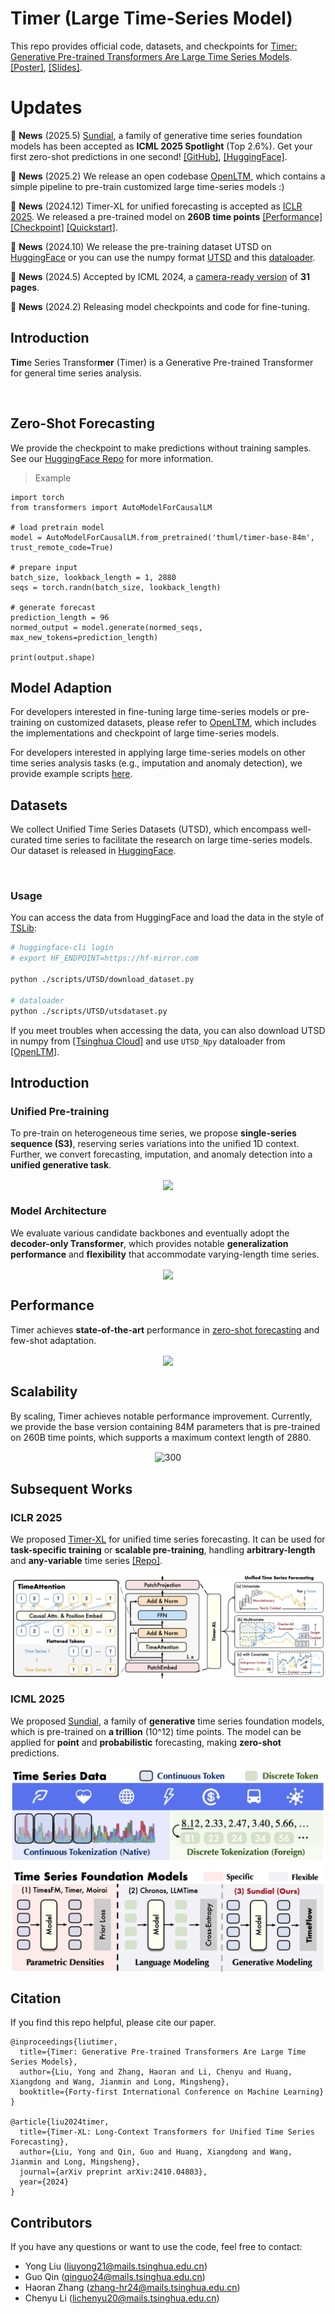 # Timer (Large Time-Series Model)

This repo provides official code, datasets, and checkpoints for [Timer: Generative Pre-trained Transformers Are Large Time Series Models](https://arxiv.org/abs/2402.02368). [[Poster]](https://cloud.tsinghua.edu.cn/f/91da8a3d06984f209461/), [[Slides]](https://cloud.tsinghua.edu.cn/f/b766629dbc584a4e8563/).

# Updates

:triangular_flag_on_post: **News** (2025.5) [Sundial](https://arxiv.org/abs/2502.00816), a family of generative time series foundation models has been accepted as **ICML 2025 Spotlight** (Top 2.6%). Get your first zero-shot predictions in one second! [[GitHub]](https://github.com/thuml/Sundial), [[HuggingFace]](https://huggingface.co/thuml/sundial-base-128m). 

:triangular_flag_on_post: **News** (2025.2) We release an open codebase [OpenLTM](https://github.com/thuml/OpenLTM), which contains a simple pipeline to pre-train customized large time-series models :)

:triangular_flag_on_post: **News** (2024.12) Timer-XL for unified forecasting is accepted as  [ICLR 2025](https://arxiv.org/abs/2410.04803). We released a pre-trained model on **260B time points** [[Performance]](./figures/zeroshot_result.png) [[Checkpoint]](https://huggingface.co/thuml/timer-base-84m) [[Quickstart]](./examples/quickstart_zero_shot.ipynb).

:triangular_flag_on_post: **News** (2024.10) We release the pre-training dataset UTSD on [HuggingFace](https://huggingface.co/datasets/thuml/UTSD) or you can use the numpy format [UTSD](https://cloud.tsinghua.edu.cn/f/93868e3a9fb144fe9719/) and this [dataloader](https://github.com/thuml/OpenLTM/blob/main/data_provider/data_loader.py).

:triangular_flag_on_post: **News** (2024.5) Accepted by ICML 2024, a [camera-ready version](https://arxiv.org/abs/2402.02368) of **31 pages**.

:triangular_flag_on_post: **News** (2024.2) Releasing model checkpoints and code for fine-tuning.

## Introduction

**Tim**e Series Transfor**mer** (Timer) is a Generative Pre-trained Transformer for general time series analysis.
<p align="center">
<img src="./figures/abilities.png" alt="" align=center />
</p>


## Zero-Shot Forecasting

We provide the checkpoint to make predictions without training samples. See our [HuggingFace Repo](https://huggingface.co/thuml/timer-base-84m) for more information.

> Example

```
import torch
from transformers import AutoModelForCausalLM

# load pretrain model
model = AutoModelForCausalLM.from_pretrained('thuml/timer-base-84m', trust_remote_code=True)

# prepare input
batch_size, lookback_length = 1, 2880
seqs = torch.randn(batch_size, lookback_length)

# generate forecast
prediction_length = 96
normed_output = model.generate(normed_seqs, max_new_tokens=prediction_length)

print(output.shape)
```

## Model Adaption

For developers interested in fine-tuning large time-series models or pre-training on customized datasets, please refer to [OpenLTM](https://github.com/thuml/OpenLTM), which includes the implementations and checkpoint of large time-series models.

For developers interested in applying large time-series models on other time series analysis tasks (e.g., imputation and anomaly detection), we provide example scripts [here](./scripts/README.md).

## Datasets

We collect Unified Time Series Datasets (UTSD), which encompass well-curated time series to facilitate the research on large time-series models. Our dataset is released in [HuggingFace](https://huggingface.co/datasets/thuml/UTSD).

<p align="center">
<img src="./figures/utsd.png" alt="" align=center />
</p>

###  Usage

You can access the data from HuggingFace and load the data in the style of [TSLib](https://github.com/thuml/Time-Series-Library):

```bash
# huggingface-cli login
# export HF_ENDPOINT=https://hf-mirror.com 

python ./scripts/UTSD/download_dataset.py

# dataloader
python ./scripts/UTSD/utsdataset.py
```

If you meet troubles when accessing the data, you can also download UTSD in numpy from [[Tsinghua Cloud]](https://cloud.tsinghua.edu.cn/f/93868e3a9fb144fe9719/) and use ```UTSD_Npy``` dataloader from [[OpenLTM]](https://github.com/thuml/OpenLTM/blob/main/data_provider/data_loader.py).


## Introduction

### Unified Pre-training

To pre-train on heterogeneous time series, we propose **single-series sequence (S3)**, reserving series variations into the unified 1D context. Further, we convert forecasting, imputation, and anomaly detection into a **unified generative task**.

<p align="center">
<img src="./figures/pretrain_adaptation.png" align=center />
</p>

### Model Architecture

We evaluate various candidate backbones and eventually adopt the **decoder-only Transformer**, which provides notable **generalization performance** and **flexibility** that accommodate varying-length time series.

<p align="center">
<img src="./figures/architecture.png" align=center />
</p>


## Performance

Timer achieves **state-of-the-art** performance in [zero-shot forecasting](./figures/zeroshot_result.png) and few-shot adaptation.

<p align="center">
<img src="./figures/performance.png" align=center />
</p>

## Scalability

By scaling, Timer achieves notable performance improvement. Currently, we provide the base version containing 84M parameters that is pre-trained on 260B time points, which supports a maximum context length of 2880.

<p align="center">
<img src="./figures/scale.png" alt="300" align=center />
</p>

## Subsequent Works

### ICLR 2025
 We proposed [Timer-XL](https://arxiv.org/abs/2410.04803) for unified time series forecasting.  It can be used for **task-specific training** or **scalable pre-training**, handling **arbitrary-length** and **any-variable** time series [[Repo]](https://github.com/thuml/Timer-XL).  

<p align="center">
<img src="./figures/timer-xl.png" alt="300" align=center />
</p>

### ICML 2025 
We proposed [Sundial](https://arxiv.org/abs/2502.00816), a family of **generative** time series foundation models, which is pre-trained on **a trillion** (10^12) time points. The model can be applied for **point** and **probabilistic** forecasting, making **zero-shot** predictions.  

<p align="center">
<img src="./figures/sundial.png" alt="300" align=center />
</p>

## Citation

If you find this repo helpful, please cite our paper. 

```
@inproceedings{liutimer,
  title={Timer: Generative Pre-trained Transformers Are Large Time Series Models},
  author={Liu, Yong and Zhang, Haoran and Li, Chenyu and Huang, Xiangdong and Wang, Jianmin and Long, Mingsheng},
  booktitle={Forty-first International Conference on Machine Learning}
}

@article{liu2024timer,
  title={Timer-XL: Long-Context Transformers for Unified Time Series Forecasting},
  author={Liu, Yong and Qin, Guo and Huang, Xiangdong and Wang, Jianmin and Long, Mingsheng},
  journal={arXiv preprint arXiv:2410.04803},
  year={2024}
}
```

## Contributors

If you have any questions or want to use the code, feel free to contact:
* Yong Liu (liuyong21@mails.tsinghua.edu.cn)
* Guo Qin (qinguo24@mails.tsinghua.edu.cn)
* Haoran Zhang (zhang-hr24@mails.tsinghua.edu.cn)
* Chenyu Li (lichenyu20@mails.tsinghua.edu.cn)
